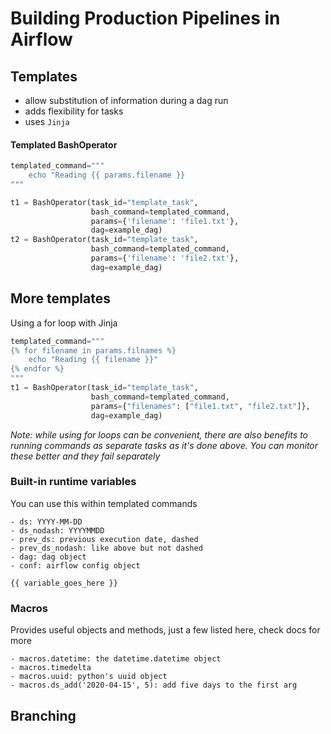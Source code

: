 # Building Production Pipelines in Airflow

## Templates
- allow substitution of information during a dag run
- adds flexibility for tasks
- uses `Jinja`

#### Templated BashOperator
```python
templated_command="""
    echo "Reading {{ params.filename }} 
"""

t1 = BashOperator(task_id="template_task",
                  bash_command=templated_command,
                  params={'filename': 'file1.txt'},
                  dag=example_dag)
t2 = BashOperator(task_id="template_task",
                  bash_command=templated_command,
                  params={'filename': 'file2.txt'},
                  dag=example_dag)
```

## More templates
Using a for loop with Jinja
```python
templated_command="""
{% for filename in params.filnames %}
    echo "Reading {{ filename }}"
{% endfor %}
"""
t1 = BashOperator(task_id="template_task",
                  bash_command=templated_command,
                  params={"filenames": ["file1.txt", "file2.txt"]},
                  dag=example_dag)
```

_Note: while using for loops can be convenient, there are also benefits to running commands as separate tasks as
it's done above. You can monitor these better and they fail separately_

### Built-in runtime variables
You can use this within templated commands
```
- ds: YYYY-MM-DD
- ds_nodash: YYYYMMDD
- prev_ds: previous execution date, dashed
- prev_ds_nodash: like above but not dashed
- dag: dag object
- conf: airflow config object

{{ variable_goes_here }}
```

### Macros
Provides useful objects and methods, just a few listed here, check docs for more
```
- macros.datetime: the datetime.datetime object
- macros.timedelta
- macros.uuid: python's uuid object
- macros.ds_add('2020-04-15', 5): add five days to the first arg
```

## Branching